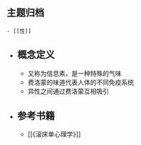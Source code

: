 ## 主题归档
	- [[性]]
- ## 概念定义
	- 又称为信息素，是一种特殊的气味
	- 费洛蒙的味道代表人体的不同免疫系统
	- 异性之间通过费洛蒙互相吸引
- ## 参考书籍
	- [[《滚床单心理学》]]
